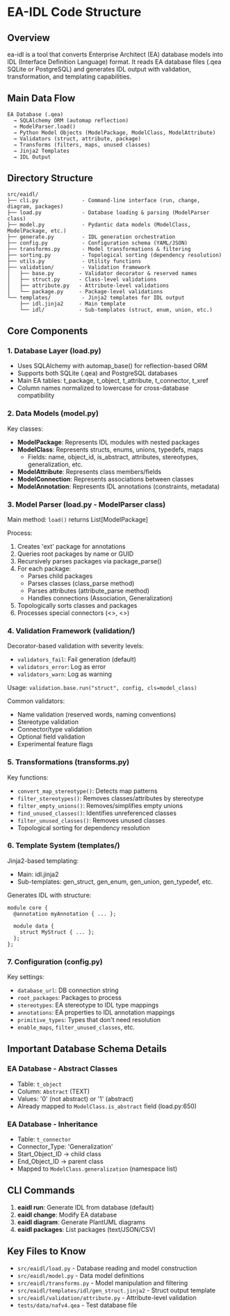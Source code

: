 # EA-IDL Code Structure

## Overview
ea-idl is a tool that converts Enterprise Architect (EA) database models into IDL (Interface Definition Language) format. It reads EA database files (.qea SQLite or PostgreSQL) and generates IDL output with validation, transformation, and templating capabilities.

## Main Data Flow
```
EA Database (.qea)
  → SQLAlchemy ORM (automap reflection)
  → ModelParser.load()
  → Python Model Objects (ModelPackage, ModelClass, ModelAttribute)
  → Validators (struct, attribute, package)
  → Transforms (filters, maps, unused classes)
  → Jinja2 Templates
  → IDL Output
```

## Directory Structure
```
src/eaidl/
├── cli.py              - Command-line interface (run, change, diagram, packages)
├── load.py             - Database loading & parsing (ModelParser class)
├── model.py            - Pydantic data models (ModelClass, ModelPackage, etc.)
├── generate.py         - IDL generation orchestration
├── config.py           - Configuration schema (YAML/JSON)
├── transforms.py       - Model transformations & filtering
├── sorting.py          - Topological sorting (dependency resolution)
├── utils.py            - Utility functions
├── validation/         - Validation framework
│   ├── base.py        - Validator decorator & reserved names
│   ├── struct.py      - Class-level validations
│   ├── attribute.py   - Attribute-level validations
│   └── package.py     - Package-level validations
└── templates/          - Jinja2 templates for IDL output
    ├── idl.jinja2     - Main template
    └── idl/           - Sub-templates (struct, enum, union, etc.)
```

## Core Components

### 1. Database Layer (load.py)
- Uses SQLAlchemy with automap_base() for reflection-based ORM
- Supports both SQLite (.qea) and PostgreSQL databases
- Main EA tables: t_package, t_object, t_attribute, t_connector, t_xref
- Column names normalized to lowercase for cross-database compatibility

### 2. Data Models (model.py)
Key classes:
- **ModelPackage**: Represents IDL modules with nested packages
- **ModelClass**: Represents structs, enums, unions, typedefs, maps
  - Fields: name, object_id, is_abstract, attributes, stereotypes, generalization, etc.
- **ModelAttribute**: Represents class members/fields
- **ModelConnection**: Represents associations between classes
- **ModelAnnotation**: Represents IDL annotations (constraints, metadata)

### 3. Model Parser (load.py - ModelParser class)
Main method: `load()` returns List[ModelPackage]

Process:
1. Creates 'ext' package for annotations
2. Queries root packages by name or GUID
3. Recursively parses packages via package_parse()
4. For each package:
   - Parses child packages
   - Parses classes (class_parse method)
   - Parses attributes (attribute_parse method)
   - Handles connections (Association, Generalization)
5. Topologically sorts classes and packages
6. Processes special connectors (<<union>>, <<values>>)

### 4. Validation Framework (validation/)
Decorator-based validation with severity levels:
- `validators_fail`: Fail generation (default)
- `validators_error`: Log as error
- `validators_warn`: Log as warning

Usage: `validation.base.run("struct", config, cls=model_class)`

Common validators:
- Name validation (reserved words, naming conventions)
- Stereotype validation
- Connector/type validation
- Optional field validation
- Experimental feature flags

### 5. Transformations (transforms.py)
Key functions:
- `convert_map_stereotype()`: Detects map patterns
- `filter_stereotypes()`: Removes classes/attributes by stereotype
- `filter_empty_unions()`: Removes/simplifies empty unions
- `find_unused_classes()`: Identifies unreferenced classes
- `filter_unused_classes()`: Removes unused classes
- Topological sorting for dependency resolution

### 6. Template System (templates/)
Jinja2-based templating:
- Main: idl.jinja2
- Sub-templates: gen_struct, gen_enum, gen_union, gen_typedef, etc.

Generates IDL with structure:
```idl
module core {
  @annotation myAnnotation { ... };

  module data {
    struct MyStruct { ... };
  };
};
```

### 7. Configuration (config.py)
Key settings:
- `database_url`: DB connection string
- `root_packages`: Packages to process
- `stereotypes`: EA stereotype to IDL type mappings
- `annotations`: EA properties to IDL annotation mappings
- `primitive_types`: Types that don't need resolution
- `enable_maps`, `filter_unused_classes`, etc.

## Important Database Schema Details

### EA Database - Abstract Classes
- Table: `t_object`
- Column: `Abstract` (TEXT)
- Values: '0' (not abstract) or '1' (abstract)
- Already mapped to `ModelClass.is_abstract` field (load.py:650)

### EA Database - Inheritance
- Table: `t_connector`
- Connector_Type: 'Generalization'
- Start_Object_ID → child class
- End_Object_ID → parent class
- Mapped to `ModelClass.generalization` (namespace list)

## CLI Commands
1. **eaidl run**: Generate IDL from database (default)
2. **eaidl change**: Modify EA database
3. **eaidl diagram**: Generate PlantUML diagrams
4. **eaidl packages**: List packages (text/JSON/CSV)

## Key Files to Know
- `src/eaidl/load.py` - Database reading and model construction
- `src/eaidl/model.py` - Data model definitions
- `src/eaidl/transforms.py` - Model manipulation and filtering
- `src/eaidl/templates/idl/gen_struct.jinja2` - Struct output template
- `src/eaidl/validation/attribute.py` - Attribute-level validation
- `tests/data/nafv4.qea` - Test database file
